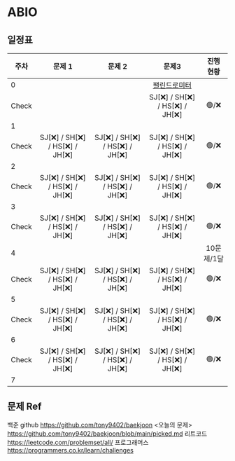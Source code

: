 # ABIO

## 일정표

| **주차**  |  **문제 1**                                      | **문제 2**                                       | **문제3**                                         |**진행 현황**|
| -------- |:-----------------------------------------------:|:-----------------------------------------------:| :-----------------------------------------------:| :-------:|
|0         |                                                 |                                                 | [팰린드로미터](https://www.acmicpc.net/problem/4096)|          |
|Check     |                                                 |                                                 | SJ[❌] / SH[❌] / HS[❌] / JH[❌]                 | 🟢/❌     |
|1         |                                                 |                                                 |                                                  |          |
|Check     | SJ[❌] / SH[❌] / HS[❌] / JH[❌]                | SJ[❌] / SH[❌] / HS[❌] / JH[❌]                 | SJ[❌] / SH[❌] / HS[❌] / JH[❌]                 | 🟢/❌     |
|2         |                                                 |                                                 |                                                  |          |
|Check     | SJ[❌] / SH[❌] / HS[❌] / JH[❌]                | SJ[❌] / SH[❌] / HS[❌] / JH[❌]                 | SJ[❌] / SH[❌] / HS[❌] / JH[❌]                 | 🟢/❌     |
|3         |                                                 |                                                 |                                                  |          |
|Check     | SJ[❌] / SH[❌] / HS[❌] / JH[❌]                | SJ[❌] / SH[❌] / HS[❌] / JH[❌]                 | SJ[❌] / SH[❌] / HS[❌] / JH[❌]                 | 🟢/❌     |
|4         |                                                 |                                                 |                                                  | 10문제/1달 |
|Check     | SJ[❌] / SH[❌] / HS[❌] / JH[❌]                | SJ[❌] / SH[❌] / HS[❌] / JH[❌]                 | SJ[❌] / SH[❌] / HS[❌] / JH[❌]                 | 🟢/❌     |
|5         |                                                 |                                                 |                                                  |          |
|Check     | SJ[❌] / SH[❌] / HS[❌] / JH[❌]                | SJ[❌] / SH[❌] / HS[❌] / JH[❌]                 | SJ[❌] / SH[❌] / HS[❌] / JH[❌]                 | 🟢/❌     |
|6         |                                                 |                                                 |                                                  |          |
|Check     | SJ[❌] / SH[❌] / HS[❌] / JH[❌]                | SJ[❌] / SH[❌] / HS[❌] / JH[❌]                 | SJ[❌] / SH[❌] / HS[❌] / JH[❌]                 | 🟢/❌     |
|7         |                                                 |                                                 |                                                  |          |



## 문제 Ref
백준 github https://github.com/tony9402/baekjoon
<오늘의 문제> https://github.com/tony9402/baekjoon/blob/main/picked.md
리트코드 https://leetcode.com/problemset/all/
프로그래머스 https://programmers.co.kr/learn/challenges
